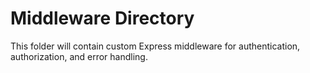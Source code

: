 # Middleware Directory

This folder will contain custom Express middleware for authentication, authorization, and error handling.